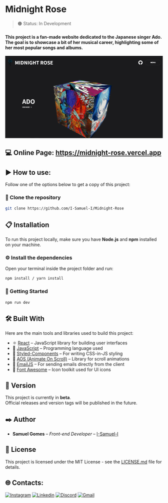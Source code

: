 # Midnight Rose

> 🟠 Status: In Development 

#### This project is a fan-made website dedicated to the Japanese singer Ado. The goal is to showcase a bit of her musical career, highlighting some of her most popular songs and albums. 

<img width="800px" src="/public/images/Page.png">

## 💻 Online Page: https://midnight-rose.vercel.app

## ▶️ How to use:

Follow one of the options below to get a copy of this project:

### 🔗 Clone the repository

```bash
git clone https://github.com/I-Samuel-I/Midnight-Rose
```

## 📋 Installation

To run this project locally, make sure you have **Node.js** and **npm** installed on your machine.

### ⚙️ Install the dependencies
Open your terminal inside the project folder and run:

```bash
npm install / yarn install
```
### 🚀 Getting Started
```bash
npm run dev
```

## 🛠️ Built With

Here are the main tools and libraries used to build this project:

- ⚛️ [React](https://reactjs.org/) – JavaScript library for building user interfaces  
- 📜 [JavaScript](https://developer.mozilla.org/en-US/docs/Web/JavaScript) – Programming language used  
- 💅 [Styled-Components](https://styled-components.com/) – For writing CSS-in-JS styling  
- 🎨 [AOS (Animate On Scroll)](https://michalsnik.github.io/aos/) – Library for scroll animations  
- 📧 [EmailJS](https://www.emailjs.com/) – For sending emails directly from the client  
- 🎸 [Font Awesome](https://fontawesome.com/) – Icon toolkit used for UI icons  

## 📌 Version

This project is currently in **beta**.  
Official releases and version tags will be published in the future.

## ✒️ Author

- **Samuel Gomes** – _Front-end Developer_ – [I-Samuel-I](https://github.com/I-Samuel-I)

## 📄 License

This project is licensed under the MIT License - see the [LICENSE.md](LICENSE.md) file for details.

## 🌐 Contacts:

[![Instagram](https://img.shields.io/badge/Instagram-E4405F?style=for-the-badge&logo=instagram&logoColor=white)](https://www.instagram.com/sam.pongp/)
[![Linkedin](https://img.shields.io/badge/LinkedIn-0077B5?style=for-the-badge&logo=linkedin&logoColor=white)](https://www.linkedin.com/in/samuel-gomes-481062316/)
[![Discord](https://img.shields.io/badge/Discord-7289DA?style=for-the-badge&logo=discord&logoColor=white)](https://discordapp.com/users/353247502385938432)
[![Gmail](https://img.shields.io/badge/Gmail-D14836?style=for-the-badge&logo=gmail&logoColor=white)](mailto:samgomes.dev@gmail.com)

